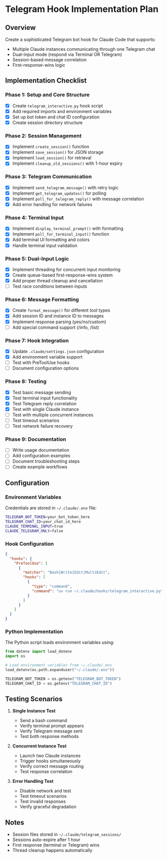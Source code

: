# Telegram Hook Implementation Plan

## Overview
Create a sophisticated Telegram bot hook for Claude Code that supports:
- Multiple Claude instances communicating through one Telegram chat
- Dual-input mode (respond via Terminal OR Telegram)
- Session-based message correlation
- First-response-wins logic

## Implementation Checklist

### Phase 1: Setup and Core Structure
- [x] Create `telegram_interactive.py` hook script
- [x] Add required imports and environment variables
- [x] Set up bot token and chat ID configuration
- [x] Create session directory structure

### Phase 2: Session Management
- [x] Implement `create_session()` function
- [x] Implement `save_session()` for JSON storage
- [x] Implement `load_session()` for retrieval
- [x] Implement `cleanup_old_sessions()` with 1-hour expiry

### Phase 3: Telegram Communication
- [x] Implement `send_telegram_message()` with retry logic
- [x] Implement `get_telegram_updates()` for polling
- [x] Implement `poll_for_telegram_reply()` with message correlation
- [x] Add error handling for network failures

### Phase 4: Terminal Input
- [x] Implement `display_terminal_prompt()` with formatting
- [x] Implement `poll_for_terminal_input()` function
- [x] Add terminal UI formatting and colors
- [x] Handle terminal input validation

### Phase 5: Dual-Input Logic
- [x] Implement threading for concurrent input monitoring
- [x] Create queue-based first-response-wins system
- [x] Add proper thread cleanup and cancellation
- [ ] Test race conditions between inputs

### Phase 6: Message Formatting
- [x] Create `format_message()` for different tool types
- [x] Add session ID and instance ID to messages
- [x] Implement response parsing (yes/no/custom)
- [ ] Add special command support (/info, /list)

### Phase 7: Hook Integration
- [x] Update `.claude/settings.json` configuration
- [x] Add environment variable support
- [ ] Test with PreToolUse hooks
- [ ] Document configuration options

### Phase 8: Testing
- [x] Test basic message sending
- [x] Test terminal input functionality
- [x] Test Telegram reply correlation
- [x] Test with single Claude instance
- [ ] Test with multiple concurrent instances
- [ ] Test timeout scenarios
- [ ] Test network failure recovery

### Phase 9: Documentation
- [ ] Write usage documentation
- [ ] Add configuration examples
- [ ] Document troubleshooting steps
- [ ] Create example workflows

## Configuration

### Environment Variables
Credentials are stored in `~/.claude/.env` file:
```bash
TELEGRAM_BOT_TOKEN=your_bot_token_here
TELEGRAM_CHAT_ID=your_chat_id_here
CLAUDE_TERMINAL_INPUT=true
CLAUDE_TELEGRAM_ONLY=false
```

### Hook Configuration
```json
{
  "hooks": {
    "PreToolUse": [
      {
        "matcher": "Bash|Write|Edit|MultiEdit",
        "hooks": [
          {
            "type": "command",
            "command": "uv run ~/.claude/hooks/telegram_interactive.py"
          }
        ]
      }
    ]
  }
}
```

### Python Implementation
The Python script loads environment variables using:
```python
from dotenv import load_dotenv
import os

# Load environment variables from ~/.claude/.env
load_dotenv(os.path.expanduser("~/.claude/.env"))

TELEGRAM_BOT_TOKEN = os.getenv("TELEGRAM_BOT_TOKEN")
TELEGRAM_CHAT_ID = os.getenv("TELEGRAM_CHAT_ID")
```

## Testing Scenarios

1. **Single Instance Test**
   - Send a bash command
   - Verify terminal prompt appears
   - Verify Telegram message sent
   - Test both response methods

2. **Concurrent Instance Test**
   - Launch two Claude instances
   - Trigger hooks simultaneously
   - Verify correct message routing
   - Test response correlation

3. **Error Handling Test**
   - Disable network and test
   - Test timeout scenarios
   - Test invalid responses
   - Verify graceful degradation

## Notes
- Session files stored in `~/.claude/telegram_sessions/`
- Sessions auto-expire after 1 hour
- First response (terminal or Telegram) wins
- Thread cleanup happens automatically